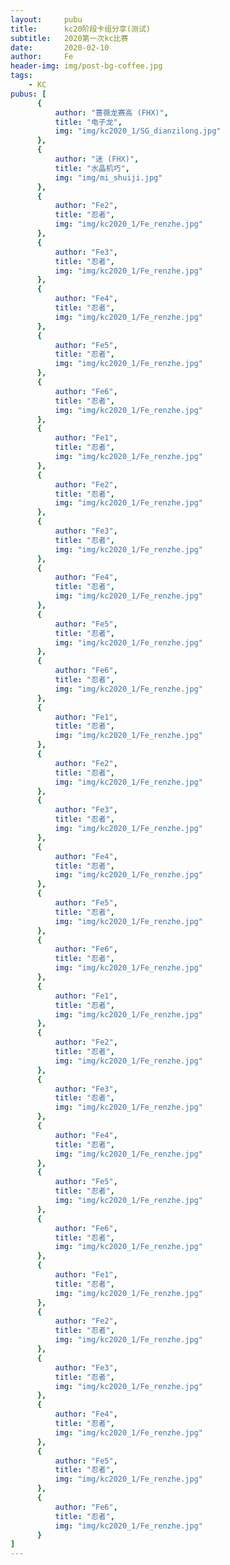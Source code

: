 ```yaml
---
layout:     pubu
title:      kc20阶段卡组分享(测试)
subtitle:   2020第一次kc比赛
date:       2020-02-10
author:     Fe
header-img: img/post-bg-coffee.jpg
tags:
    - KC
pubus: [
      {
          author: "蔷薇龙赛高 (FHX)",
          title: "电子龙",
          img: "img/kc2020_1/SG_dianzilong.jpg"
      },
      {
          author: "迷 (FHX)",
          title: "水晶机巧",
          img: "img/mi_shuiji.jpg"
      },
      {
          author: "Fe2",
          title: "忍者",
          img: "img/kc2020_1/Fe_renzhe.jpg"
      },
      {
          author: "Fe3",
          title: "忍者",
          img: "img/kc2020_1/Fe_renzhe.jpg"
      },
      {
          author: "Fe4",
          title: "忍者",
          img: "img/kc2020_1/Fe_renzhe.jpg"
      },
      {
          author: "Fe5",
          title: "忍者",
          img: "img/kc2020_1/Fe_renzhe.jpg"
      },
      {
          author: "Fe6",
          title: "忍者",
          img: "img/kc2020_1/Fe_renzhe.jpg"
      },
      {
          author: "Fe1",
          title: "忍者",
          img: "img/kc2020_1/Fe_renzhe.jpg"
      },
      {
          author: "Fe2",
          title: "忍者",
          img: "img/kc2020_1/Fe_renzhe.jpg"
      },
      {
          author: "Fe3",
          title: "忍者",
          img: "img/kc2020_1/Fe_renzhe.jpg"
      },
      {
          author: "Fe4",
          title: "忍者",
          img: "img/kc2020_1/Fe_renzhe.jpg"
      },
      {
          author: "Fe5",
          title: "忍者",
          img: "img/kc2020_1/Fe_renzhe.jpg"
      },
      {
          author: "Fe6",
          title: "忍者",
          img: "img/kc2020_1/Fe_renzhe.jpg"
      },
      {
          author: "Fe1",
          title: "忍者",
          img: "img/kc2020_1/Fe_renzhe.jpg"
      },
      {
          author: "Fe2",
          title: "忍者",
          img: "img/kc2020_1/Fe_renzhe.jpg"
      },
      {
          author: "Fe3",
          title: "忍者",
          img: "img/kc2020_1/Fe_renzhe.jpg"
      },
      {
          author: "Fe4",
          title: "忍者",
          img: "img/kc2020_1/Fe_renzhe.jpg"
      },
      {
          author: "Fe5",
          title: "忍者",
          img: "img/kc2020_1/Fe_renzhe.jpg"
      },
      {
          author: "Fe6",
          title: "忍者",
          img: "img/kc2020_1/Fe_renzhe.jpg"
      },
      {
          author: "Fe1",
          title: "忍者",
          img: "img/kc2020_1/Fe_renzhe.jpg"
      },
      {
          author: "Fe2",
          title: "忍者",
          img: "img/kc2020_1/Fe_renzhe.jpg"
      },
      {
          author: "Fe3",
          title: "忍者",
          img: "img/kc2020_1/Fe_renzhe.jpg"
      },
      {
          author: "Fe4",
          title: "忍者",
          img: "img/kc2020_1/Fe_renzhe.jpg"
      },
      {
          author: "Fe5",
          title: "忍者",
          img: "img/kc2020_1/Fe_renzhe.jpg"
      },
      {
          author: "Fe6",
          title: "忍者",
          img: "img/kc2020_1/Fe_renzhe.jpg"
      },
      {
          author: "Fe1",
          title: "忍者",
          img: "img/kc2020_1/Fe_renzhe.jpg"
      },
      {
          author: "Fe2",
          title: "忍者",
          img: "img/kc2020_1/Fe_renzhe.jpg"
      },
      {
          author: "Fe3",
          title: "忍者",
          img: "img/kc2020_1/Fe_renzhe.jpg"
      },
      {
          author: "Fe4",
          title: "忍者",
          img: "img/kc2020_1/Fe_renzhe.jpg"
      },
      {
          author: "Fe5",
          title: "忍者",
          img: "img/kc2020_1/Fe_renzhe.jpg"
      },
      {
          author: "Fe6",
          title: "忍者",
          img: "img/kc2020_1/Fe_renzhe.jpg"
      }
]
---
```

